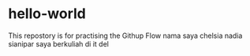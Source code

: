 # hello-world
This repostory is for practising the Githup Flow
nama saya chelsia nadia sianipar
saya berkuliah di it del 

